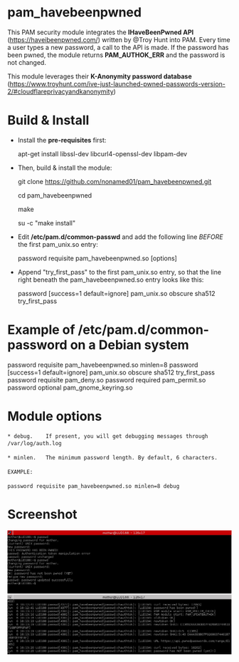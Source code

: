 # pam_havebeenpwned

This PAM security module integrates the **IHaveBeenPwned API**
(https://haveibeenpwned.com/)  written by
@Troy Hunt into PAM. Every time a user types a new password, a call to
the API is made. If the password has been pwned, the module
returns **PAM_AUTHOK_ERR** and the password is not changed.

This module leverages their **K-Anonymity password database**
(https://www.troyhunt.com/ive-just-launched-pwned-passwords-version-2/#cloudflareprivacyandkanonymity)

# Build & Install

* Install the **pre-requisites** first:

	apt-get install libssl-dev libcurl4-openssl-dev libpam-dev

* Then, build & install the module:

	git clone https://github.com/nonamed01/pam_havebeenpwned.git

	cd pam_havebeenpwned

	make

	su -c "make install"

* Edit **/etc/pam.d/common-passwd** and add the following line *BEFORE* the
  first pam_unix.so entry:

	password requisite pam_havebeenpwned.so [options]

* Append "try_first_pass" to the first pam_unix.so entry, so that the line
	right beneath the pam_havebeenpwned.so entry looks like this:

	password        [success=1 default=ignore]      pam_unix.so obscure sha512 try_first_pass

# Example of /etc/pam.d/common-password on a Debian system

password 	requisite 	pam_havebeenpwned.so minlen=8
password	[success=1 default=ignore]	pam_unix.so obscure sha512 try_first_pass
password	requisite			pam_deny.so
password	required			pam_permit.so
password	optional	pam_gnome_keyring.so 

# Module options

	* debug.	If present, you will get debugging messages through /var/log/auth.log

	* minlen.	The minimum password length. By default, 6 characters.

	EXAMPLE:
	
	password requisite pam_havebeenpwned.so minlen=8 debug

# Screenshot

![Screenshot](screenshot.png)
